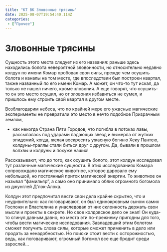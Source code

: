 ```yaml
---
title: "КТ ВК Зловонные трясины"
date: 2025-08-07T19:54:40.114Z
categories:
 - ["Прочее"]
---
```


Зловонные трясины
=================

Сущность этого места следует из его названия: раньше здесь находились
болота невероятной зловонности, но относительно недавно колдун по имени
Комар пробовал свои силы, прежде чем осушить болота и каналы на том
месте, где впоследствии был построен квартал, также названный по его
имени Комар. А может, он что-то тут искал, да только не нашел ничего,
кроме зловония. А еще говорят, что осушить-то он это место осушил, но от
зловония избавиться не сумел, и пришлось ему строить свой квартал в
другом месте.

Возблагодарим небеса, что по крайней мере его ужасные магические
эксперименты не превратили это место в нечто подобное Призрачным землям,
- как некогда Страна Пяти Городов, что погибла в потоках лавы,
рассыпалась под ударами падающих звезд и вымерла от жутких эпидемий,
когда, желая воскресить ужасную богиню Хеку Пантею, колдуны-траллы стали
биться друг с другом. Да, бывали в прошлом волхвы и колдуны и похуже
наших!

Рассказывают, что до того, как осушить болото, этот колдун исследовал
тут различные магические сущности. В этих исследованиях Комара
сопровождало магическое животное, которое даровало ему небольшой, но
постоянный приток магической энергии. То животное он называл “фамильяр”,
а само оно принимало облик огромного богомола из джунглей Д'лок-Алока.

Колдун этот предпочитал вести свои дела крайне скрытно, что и
неудивительно: как поговаривают, он был единокровным сыном самих Госпожи
и Властелина и унаследовал от них склонность держать свои мысли и
проекты в секрете. Но свое колдовское дело он знал! Он куда-то сгинул
давным давно, но места эти по-прежнему пригодны для того, чтобы вести
магические исследования. Завладевший этим болотом сможет получить слова
силы, которые сможет применить в дело или продать за ненадобностью. Но
поиски стоит вести с осторожностью, ведь, как поговаривают, огромный
богомол все еще бродит среди зарослей…
